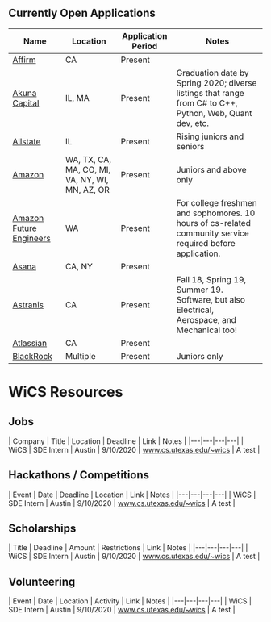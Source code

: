 ## Currently Open Applications
| Name | Location | Application Period | Notes  |
|---|---|---|---|
| [Affirm](https://jobs.lever.co/affirm/ceb9ceef-cf1a-406d-b635-ba22470df7d6)  | CA | Present | |
| [Akuna Capital](https://akunacapital.com/careers)  | IL, MA | Present | Graduation date by Spring 2020; diverse listings that range from C# to C++, Python, Web, Quant dev, etc. |
| [Allstate](https://jobsearch.allstate.com/ShowJob/Id/1826200/Arity%20%20%20Software%20Engineer%20Intern)  | IL| Present | Rising juniors and seniors |
| [Amazon](https://www.amazon.jobs/en/jobs/701508/software-development-engineer-internship-summer-2019-united-states)  | WA,  TX, CA, MA, CO, MI, VA, NY, WI, MN, AZ, OR | Present | Juniors and above only |
| [Amazon Future Engineers](https://www.amazon.jobs/en/business_categories/university-recruiting)  | WA | Present  | For college freshmen and sophomores. 10 hours of cs-related community service required before application. |
| [Asana](https://asana.com/jobs/university-recruiting)  | CA, NY | Present | | |
| [Astranis](https://jobs.lever.co/astranis/?team=Internships)  | CA | Present | Fall 18, Spring 19, Summer 19. Software, but also Electrical, Aerospace, and Mechanical too! |
| [Atlassian](https://www.atlassian.com/company/careers/detail/d4c1f25c-114d-4c97-8209-590393040664) | CA | Present
| [BlackRock](https://www.wayup.com/i-Financial-Services-j-Software-Engineering-Summer-Analyst-2019-BlackRock-452850830832505/?utm_campaign=google_jobs_apply&utm_source=google_jobs_apply&utm_medium=organic)  | Multiple | Present | Juniors only |

# WiCS Resources
## Jobs
| Company | Title | Location | Deadline | Link  | Notes |
|---|---|---|---|
| WiCS | SDE Intern | Austin | 9/10/2020 | www.cs.utexas.edu/~wics | A test |

## Hackathons / Competitions
| Event | Date | Deadline | Location | Link  | Notes |
|---|---|---|---|
| WiCS | SDE Intern | Austin | 9/10/2020 | www.cs.utexas.edu/~wics | A test |

## Scholarships
| Title | Deadline | Amount | Restrictions | Link  | Notes |
|---|---|---|---|
| WiCS | SDE Intern | Austin | 9/10/2020 | www.cs.utexas.edu/~wics | A test |

## Volunteering
| Event | Date | Location | Activity | Link  | Notes |
|---|---|---|---|
| WiCS | SDE Intern | Austin | 9/10/2020 | www.cs.utexas.edu/~wics | A test |
